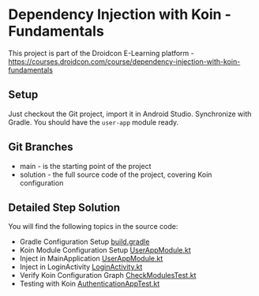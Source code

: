 # Dependency Injection with Koin - Fundamentals

This project is part of the Droidcon E-Learning platform - https://courses.droidcon.com/course/dependency-injection-with-koin-fundamentals

## Setup

Just checkout the Git project, import it in Android Studio. Synchronize with Gradle. You should have the `user-app` module ready.

## Git Branches

- main - is the starting point of the project
- solution - the full source code of the project, covering Koin configuration

## Detailed Step Solution

You will find the following topics in the source code:

- Gradle Configuration Setup [build.gradle](./user-app/build.gradle)
- Koin Module Configuration Setup [UserAppModule.kt](./user-app/src/main/kotlin/org/koin/userapp/di/UserAppModule.kt)
- Inject in MainApplication [UserAppModule.kt](./user-app/src/main/kotlin/org/koin/userapp/MainApplication.kt)
- Inject in LoginActivity [LoginActivity.kt](./user-app/src/main/kotlin/org/koin/userapp/view/LoginActivity.kt)
- Verify Koin Configuration Graph [CheckModulesTest.kt](./user-app/src/test/kotlin/org/koin/userapp/test/CheckModulesTest.kt)
- Testing with Koin [AuthenticationAppTest.kt](./user-app/src/test/kotlin/org/koin/userapp/test/AuthenticationAppTest.kt)